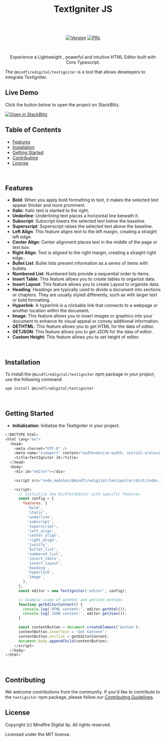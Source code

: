 <h1 align="center">TextIgniter JS</h1><br><br>
<p align="center">
<a href="https://www.npmjs.com/package/@mindfiredigital/textigniter"><img src="https://img.shields.io/npm/v/@mindfiredigital/textigniter.svg?sanitize=true" alt="Version"></a>
<a href="https://www.npmjs.com/package/@mindfiredigital/textigniter"><img src="https://img.shields.io/badge/PRs-welcome-brightgreen.svg" alt="PRs"></a>
</p>

<br>

<p align="center"> Experience a Lightweight , powerful and intuitive HTML Editor built with Core Typescript. </p>

The `@mindfiredigital/textigniter` is a tool that allows developers to integrate TextIgniter.
<br>

<p align="center">
  <!-- <img alt="Screenshot of the React Text Igniter" src="https://res.cloudinary.com/dxf1kplcx/image/upload/v1725448061/react-text-igniter-screenshot_c4dq9c.png"\>
</p> -->

## Live Demo

Click the button below to open the project on StackBlitz.

<a href="https://stackblitz.com/edit/stackblitz-starters-kezevu?file=index.html" target="_blank">
  <img src="https://developer.stackblitz.com/img/open_in_stackblitz.svg" alt="Open in StackBlitz">
</a>

## Table of Contents

- [Features](#features)
- [Installation](#installation)
- [Getting Started](#getting-started)
- [Contributing](#contributing)
- [License](#license)

<br>

## Features

- **Bold**: When you apply bold formatting to text, it makes the selected text appear thicker and more prominent.
- **Italic**: Italic text is slanted to the right.
- **Underline**: Underlining text places a horizontal line beneath it.
- **Subscript**: Subscript lowers the selected text below the baseline.
- **Superscript**: Superscript raises the selected text above the baseline.
- **Left Align**: This feature aligns text to the left margin, creating a straight left edge.
- **Center Align**: Center alignment places text in the middle of the page or text box.
- **Right Align**: Text is aligned to the right margin, creating a straight right edge..
- **Bullet List**: Bullet lists present information as a series of items with bullets.
- **Numbered List**: Numbered lists provide a sequential order to items.
- **Insert Table**: This feature allows you to create tables to organize data.
- **Insert Layout**: This feature allows you to create Layout to organize data.
- **Heading**: Headings are typically used to divide a document into sections or chapters. They are usually styled differently, such as with larger text or bold formatting.
- **Hyperlink**: A hyperlink is a clickable link that connects to a webpage or another location within the document.
- **Image**: This feature allows you to insert images or graphics into your document to enhance its visual appeal or convey additional information.
- **GETHTML**: This feature allows you to get HTML for the data of editor.
- **GETJSON**: This feature allows you to get JSON for the data of editor.
- **Custom Height**: This feature allows you to set height of editor.

<br>

## Installation

To install the `@mindfiredigital/textigniter` npm package in your project, use the following command:

```bash
npm install @mindfiredigital/textigniter
```

<br>

## Getting Started

- **Initialization**: Initialize the TextIgniter in your project.

```javascript
<!DOCTYPE html>
<html lang="en">
  <head>
    <meta charset="UTF-8" />
    <meta name="viewport" content="width=device-width, initial-scale=1.0" />
    <title>TextIgniter JS</title>
  </head>
  <body>
    <div id="editor"></div>

    <script src="node_modules/@mindfiredigital/textigniter/dist/index.js"></script>

    <script>
      // Initialize the RichTextEditor with specific features
      const config = {
        features: [
          'bold',
          'italic',
          'underline',
          'subscript',
          'superscript',
          'left_align',
          'center_align',
          'right_align',
          'justify',
          'bullet_list',
          'numbered_list',
          'insert_table',
          'insert_layout',
          'heading',
          'hyperlink',
          'image',
        ],
      };
      const editor = new TextIgniter('editor', config);

      // Example usage of getHtml and getJson methods
      function getEditorContent() {
        console.log('HTML content:', editor.getHtml());
        console.log('JSON content:', editor.getJson());
      }

      const contentButton = document.createElement('button');
      contentButton.innerText = 'Get Content';
      contentButton.onclick = getEditorContent;
      document.body.appendChild(contentButton);
    </script>
  </body>
</html>


```

<br>

## Contributing

We welcome contributions from the community. If you'd like to contribute to the `textigniter` npm package, please follow our [Contributing Guidelines](CONTRIBUTING.md).
<br>

## License

Copyright (c) Mindfire Digital llp. All rights reserved.

Licensed under the MIT license.
